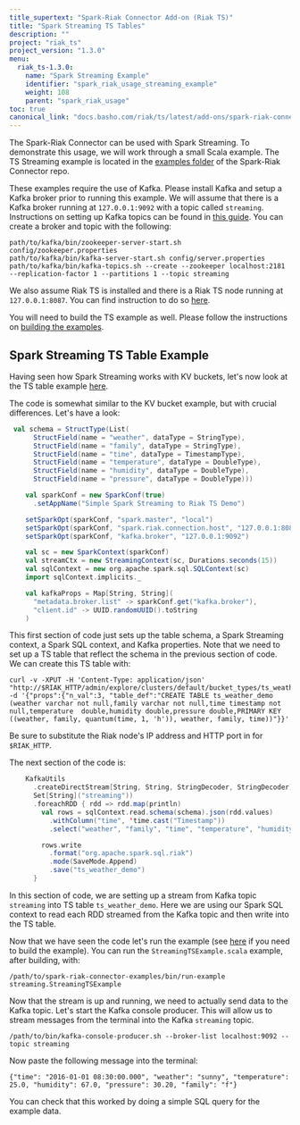 ```yaml
---
title_supertext: "Spark-Riak Connector Add-on (Riak TS)"
title: "Spark Streaming TS Tables"
description: ""
project: "riak_ts"
project_version: "1.3.0"
menu:
  riak_ts-1.3.0:
    name: "Spark Streaming Example"
    identifier: "spark_riak_usage_streaming_example"
    weight: 108
    parent: "spark_riak_usage"
toc: true
canonical_link: "docs.basho.com/riak/ts/latest/add-ons/spark-riak-connector/usage/streaming-example"
---
```


The Spark-Riak Connector can be used with Spark Streaming. To demonstrate this usage, we will work through a small Scala example. The TS Streaming example is located in the [examples folder](https://github.com/basho/spark-riak-connector/blob/master/examples/src/main/scala/com/basho/riak/spark/examples/streaming/) of the Spark-Riak Connector repo.

These examples require the use of Kafka. Please install Kafka and setup a Kafka broker prior to running this example. We will assume that there is a Kafka broker running at `127.0.0.1:9092` with a topic called `streaming`. Instructions on setting up Kafka topics can be found in [this guide](https://kafka.apache.org/documentation.html#quickstart). You can create a broker and topic with the following:

```
path/to/kafka/bin/zookeeper-server-start.sh config/zookeeper.properties
path/to/kafka/bin/kafka-server-start.sh config/server.properties
path/to/kafka/bin/kafka-topics.sh --create --zookeeper localhost:2181 --replication-factor 1 --partitions 1 --topic streaming
```

We also assume Riak TS is installed and there is a Riak TS node running at `127.0.0.1:8087`. You can find instruction to do so [here](/riak/ts/1.2.0/installing/mac-osx/).

You will need to build the TS example as well. Please follow the instructions on [building the examples](https://github.com/basho/spark-riak-connector/tree/master/examples#building-and-running-examplesdemos).

## Spark Streaming TS Table Example

Having seen how Spark Streaming works with KV buckets, let's now look at the TS table example [here](https://github.com/basho/spark-riak-connector/blob/master/examples/src/main/scala/com/basho/riak/spark/examples/streaming/StreamingTSExample.scala). 

The code is somewhat similar to the KV bucket example, but with crucial differences. Let's have a look:

```scala
 val schema = StructType(List(
      StructField(name = "weather", dataType = StringType),
      StructField(name = "family", dataType = StringType),
      StructField(name = "time", dataType = TimestampType),
      StructField(name = "temperature", dataType = DoubleType),
      StructField(name = "humidity", dataType = DoubleType),
      StructField(name = "pressure", dataType = DoubleType)))

    val sparkConf = new SparkConf(true)
      .setAppName("Simple Spark Streaming to Riak TS Demo")

    setSparkOpt(sparkConf, "spark.master", "local")
    setSparkOpt(sparkConf, "spark.riak.connection.host", "127.0.0.1:8087")
    setSparkOpt(sparkConf, "kafka.broker", "127.0.0.1:9092")

    val sc = new SparkContext(sparkConf)
    val streamCtx = new StreamingContext(sc, Durations.seconds(15))
    val sqlContext = new org.apache.spark.sql.SQLContext(sc)
    import sqlContext.implicits._

    val kafkaProps = Map[String, String](
      "metadata.broker.list" -> sparkConf.get("kafka.broker"),
      "client.id" -> UUID.randomUUID().toString
    )
```

This first section of code just sets up the table schema, a Spark Streaming context, a Spark SQL context, and Kafka properties. Note that we need to set up a TS table that reflect the schema in the previous section of code. We can create this TS table with:

```
curl -v -XPUT -H 'Content-Type: application/json' "http://$RIAK_HTTP/admin/explore/clusters/default/bucket_types/ts_weather_demo" -d '{"props":{"n_val":3, "table_def":"CREATE TABLE ts_weather_demo (weather varchar not null,family varchar not null,time timestamp not null,temperature  double,humidity double,pressure double,PRIMARY KEY ((weather, family, quantum(time, 1, 'h')), weather, family, time))"}}'
```

Be sure to substitute the Riak node's IP address and HTTP port in for `$RIAK_HTTP`.

The next section of the code is:

```scala
    KafkaUtils
      .createDirectStream[String, String, StringDecoder, StringDecoder](streamCtx, kafkaProps,
      Set[String]("streaming"))
      .foreachRDD { rdd => rdd.map(println)
        val rows = sqlContext.read.schema(schema).json(rdd.values)
          .withColumn("time", 'time.cast("Timestamp"))
          .select("weather", "family", "time", "temperature", "humidity", "pressure")

        rows.write
          .format("org.apache.spark.sql.riak")
          .mode(SaveMode.Append)
          .save("ts_weather_demo")
      }
```
In this section of code, we are setting up a stream from Kafka topic `streaming` into TS table `ts_weather_demo`. Here we are using our Spark SQL context to read each RDD streamed from the Kafka topic and then write into the TS table.

Now that we have seen the code let's run the example (see [here](https://github.com/basho/spark-riak-connector/tree/master/examples#building-and-running-examplesdemos) if you need to build the example). You can run the `StreamingTSExample.scala` example, after building, with:

 ```
 /path/to/spark-riak-connector-examples/bin/run-example streaming.StreamingTSExample
 ```

Now that the stream is up and running, we need to actually send data to the Kafka topic. Let's start the Kafka console producer. This will allow us to stream messages from the terminal into the Kafka `streaming` topic.

 ```
 /path/to/bin/kafka-console-producer.sh --broker-list localhost:9092 --topic streaming
 ```
 
Now paste the following message into the terminal:

 ```
 {"time": "2016-01-01 08:30:00.000", "weather": "sunny", "temperature": 25.0, "humidity": 67.0, "pressure": 30.20, "family": "f"}
 ```

You can check that this worked by doing a simple SQL query for the example data.
